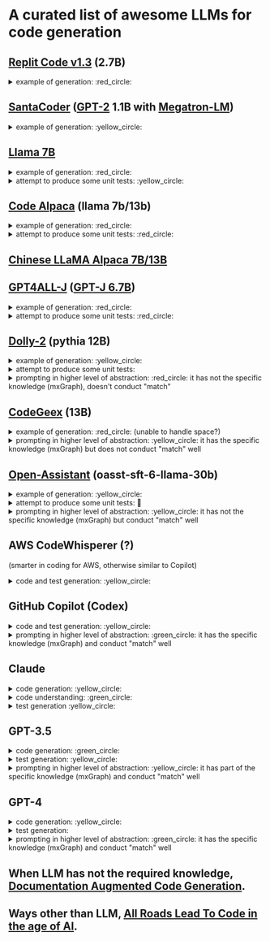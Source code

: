 # A curated list of awesome LLMs for code generation

## [Replit Code v1.3](https://huggingface.co/spaces/replit/replit-code-v1-3b-demo) (2.7B) 
<details>
<summary>example of generation: :red_circle:</summary>

PROMPT:
```
# A Python function that adds space between each two characters of the input string:

Number of tokens to generate: 128
Temperature: 0.2
Random seed to use for the generation: 0
```

RESULT:
```python
# A Python function that adds space between each two characters of the input string:
def add_space(s):
    # Your code here
    return s.replace(' ', ' ')

# Test your function
print(add_space('Hello World'))
```
</details>
	
## [SantaCoder](https://huggingface.co/spaces/bigcode/santacoder-demo) ([GPT-2](https://huggingface.co/bigcode/santacoder-megatron) 1.1B with [Megatron-LM](https://github.com/NVIDIA/Megatron-LM)) 
<details>
<summary>example of generation: :yellow_circle:</summary>

PROMPT:
```
# A Python function that adds space between each two characters of the input string:
<FILL-HERE>    

Number of tokens to generate: 512
Temperature: 0.2
Random seed to use for the generation: 0
```

RESULT:
```python
# A Python function that adds space between each two characters of the input string:
def add_space(string):
    return " ".join(string)

# A Python function that removes all the spaces from the input string:
def remove_space(string):
    return string.replace(" ", "")

# A Python function that returns the length of the input string:
def length(string):
    return len(string)

# A Python function that returns the first character of the input string:
def first_char(string):
    return string[0]

# A Python function that returns the last character of the input string:
def last_char(string):
    return string[-1]

# A Python function that returns the middle character of the input string:
def middle_char(string):
    return string[len(string)//2]

# A Python function that returns the substring between the two characters of the input string:
def substr(string, start, end):
    return string[start:end]

# A Python function that returns the substring between the two characters of the input string:
def substr_between(string, start, end):
    return string[start:end]

# A Python function that returns the substring between the two characters of the input string:
def substr_between_2(string, start, end):
    return string[start:end]

# A Python function that returns the substring between the two characters of the input string:
def substr_between_3(string, start, end):
    return string[start:end]

# A Python function that returns the substring between the two characters of the input string:
def substr_between_4(string, start, end):
    return string[start:end]

# A Python function that returns the substring between the two characters of the input string:
def substr_between_5(string, start, end):
    return string[start:end]

# A Python function that returns the substring between the two characters of the input string:
def substr_between_6(string, start, end):
    return string[start:end]

# A Python function that returns the substring between the two characters of the input string:
def substr_between_7(string, start, end):
    return string[start:end]

# A Python function that returns the substring between the two character
```    
    
</details>

## [Llama 7B](https://www.reddit.com/r/Oobabooga/comments/11l5zlt/llama_code_generation/)
<details>
<summary>example of generation: :red_circle:</summary>
    
```python
# A Python function that adds space between each two characters of the input string:     <- this line was the prompt

    >>> def space_join(string):
   ...     return''.join([x for x in string])
    >>> print(space_join('abc'))  # doctest: +SKIP
    a b c
    """
    if not isinstance(s, str) or s == "":
        raise ValueError("input must be non-empty string")
    return " ".join(s.split())
\end{code
```
    
</details>

<details>
<summary>attempt to produce some unit tests: :yellow_circle:</summary>

```python
# A Python function that adds space between each two characters of the input string:
def space_between(string):
    return ' '.join([x for x in string])

# Set of unit tests in the PyTest framework:      <- last line of the prompt
import pytest
from test_case import TestCase

class TestSpaceBetweenFunction(TestCase):
    def setUp(self):
        self.input = 'abc1234567890'

    @pytest.mark.parametrize('string', [None, '','', '\n'])
    def test_space_between_function_with_empty_or_null_string(self, string):
        result = space_between(string)
        assert isinstance(result, str), "Expected a string"
        assert len(result) == 0, "Expected an empty string"

    @pytest.mark.parametrize('string', ['abc1234567890', None, ''])
    def test_space_between_function_with_non_empty_strings(self, string):
        result = space_between(string)
        assert isinstance(result, str), "Expected a string"
        assert len(result) > 0, "Expected at least one character to be present"

```
    
</details>
    
## [Code Alpaca](https://github.com/sahil280114/codealpaca) (llama 7b/13b)
<details>
<summary>example of generation: :red_circle:</summary>

![CodeAlpaca-1.png](CodeAlpaca-1.png)
    
</details>

<details>
<summary>attempt to produce some unit tests: :red_circle:</summary>

![CodeAlpaca-2.png](CodeAlpaca-2.png)
    
</details>
    
## [Chinese LLaMA Alpaca 7B/13B](https://github.com/ymcui/Chinese-LLaMA-Alpaca)

## [GPT4ALL-J](https://github.com/nomic-ai/gpt4all) ([GPT-J 6.7B](https://minimaxir.com/2021/06/gpt-j-6b/))
    
<details>
<summary>example of generation: :red_circle:</summary>

PROMPT:

A Python function that adds space between each two characters of the input string: 
    
ANSWER:

Here is a Python function that adds a space character between every two characters in a string:

```python
def add_spaces(string):
    return ''.join(map(lambda x: ' ' + x, string))
```

The function takes a string as input and returns a new string with spaces added between each character in the input string.

For example:

```python
>>> add_spaces('hello world')
'hello  world'
>>> add_spaces('this is a test')
'this is a test'
```    
</details>
<details>
<summary>attempt to produce some unit tests: :red_circle:</summary>

PROMPT:

generate tests in the PyTest framework for the python function:

```python
def space_between(string):
    return ' '.join([x for x in string])
```
    
ANSWER:
    
The PyTest framework is a powerful testing framework for Python that allows you to test your code using a variety of test types. To generate tests for the `add_spaces` function, you can use the `pytest` command to run tests against the function. Here's an example of how you could use `pytest` to test the function:

```
python -m pytest test.py
```

This command will run the tests defined in the `test.py` file. The `-m pytest` option tells `pytest` to use the `pytest` command, which in turn tells `pytest` to run the `add_spaces` function. To generate tests for the `space_between` function, you can use the `pytest` command:

```
python -m pytest test.py
```

This command will run the tests defined in the `test.py` file. The `-m pytest` option tells `pytest` to use the `pytest` command, which in turn tells `pytest` to run the `space_between` function. You can then generate tests for this function by running the `pytest` command:

```
python -m pytest test.py
```

This command will run the tests defined in the `test.py` file. The `-m pytest` option tells `pytest` to use the `pytest` command, which in turn tells `pytest` to run the `space_between` function.    
</details>

## [Dolly-2](https://huggingface.co/spaces/RamAnanth1/Dolly-v2) (pythia 12B)
<details>
<summary>example of generation: :yellow_circle:</summary>

PROMPT:

```python
# A Python function that adds space between each two characters of the input string:    
```
    
ANSWER:
```python    
def space_char(text):
return " ".join(text.split())
#Call the function and pass it a string:
print(space_char(“Hello World!”))
#OUTPUT:
Hello World!    
```

</details>
<details>
<summary>attempt to produce some unit tests:</summary>

PROMPT:

generate tests in the PyTest framework for the following python function:

```python
def space_between(string):
    return ' '.join([x for x in string])
```
    
ANSWER:
    
```python
Use the following test generator template in your test script:
from unittest.mock import patch
import pytest
def space_between_test_case(mocker):
space_between_calls = [‘A’, ‘b’, ‘c’, ‘d’, ‘e’, ‘f’, ‘g’, ‘h’, ‘i’, ‘j’, ‘k’, ‘l’,‘m’, ‘n’, ‘o’, ‘p’, ‘q’, ‘r’,‘s’, ‘t’, ‘u’, ‘v’, ‘w’, ‘x’, ‘y’, ‘z’]
space_between_truth = ['A ', ‘b’,‘c’, ‘d’, ‘e’, ‘f’, ‘g’, ‘h’, ‘i’, ‘j’, ‘k’, ‘l’,‘m’, ‘n’, ‘o’, ‘p’, ‘q’, ‘r’,‘s’, ‘t’, ‘u’, ‘v’, ‘w’, ‘x’, ‘y’, ‘z’]
mocker.patch.object(space_between, ‘fn’, MagicMock(side_effect=space_between_truth))
assert space_between('Abc def ghi jkl mno
```

Run 2 at [replicate](https://replicate.com/complete/github/?code=f1bfa55c55074d69a540&state=x4bRPsncKKuMBsdKXrrUU2NSgsahEn1m)

PROMPT:

```python    
def space_between(string):
    return ' '.join([x for x in string])

tests in the PyTest framework for the above python function:
```

Output

```python
space_between('foo bar')
't foo bar'

space_between('foo     bar   ')
'foo     bar   '

space_between('foo\tbar')
'foobar'

space_between('  foo  bar  ')
'  foo  bar'
```
    
</details>

<details>	
<summary>prompting in higher level of abstraction: :red_circle: it has not the specific knowledge (mxGraph), doesn't conduct "match"</summary>

PROMPT:

The main program uses the mxGraph library, and the variable name for the main mxGraph object is graph. Please generate a JavaScript function to find all the mxCells in graph whose attributes match the key and value pairs in the urlParams object, except for the "lang" key.
		
ANSWER:
	
Below is the function that you are looking for:
```JavaScript	
function(urlParams){
var keys = [
‘backgroundAlpha’,
‘color’,
‘fill’,
‘stroke’,
‘strokeWidth’
],
matches = [];
keys.forEach(function(key){
    if(key in urlParams && urlParams[key]!== '') {
        matches.push(key + '=' + urlParams[key]);
    }
});

return matches;
}
```	
You can copy and paste this code into your browser’s console to test it.
	
References:
	
UrlParams interface
	
mxCells API	
	
</details>            
    
## [CodeGeex](https://codegeex.cn/zh-CN/playground) (13B)
<details>
<summary>example of generation: :red_circle: (unable to handle space?)</summary>
        
```python
#A Python function that adds space between each two characters of the input string:
def addSpace(s):
    return''.join(s)

#Example use:
print addSpace("hello")# 代码生成完毕，修改此注释后可继续生成。
```

</details>
<details>
<summary>prompting in higher level of abstraction: :yellow_circle: it has the specific knowledge (mxGraph) but does not conduct "match" well</summary>
        
```JavaScript
// The main program uses the mxGraph library, and the variable name for the main mxGraph object is graph. Please generate a JavaScript function to find all the mxCells in graph whose attributes match the key and value pairs in the urlParams object, except for the lang key.
var graph = new mxGraph(document.getElementById('container'));

var lang = 'de';

function main(lang)
{
	var urlParams = new URLSearchParams(window.location.search);
	lang = urlParams.get('lang');
	
	if (lang!= null)
	{
		lang = lang.toLowerCase();
		
		if (lang.substr(0,2)!='en' && lang.substr(0,2)!='de')
		{
			lang = 'de';
		}
	}
	
	document.getElementById('lang').value = lang;
	
	graph.getModel().beginUpdate();
	try
	{
		var cells = graph.getModel().getCells(graph.getChildCells(graph.getModel().getRoot()));
		var values = new Object();
		var key = '';
		var value = '';
		var i = 0;
		
		for (var j = 0; j < cells.length; j++)
		{
			key = cells[j].getAttribute('key');
			value = cells[j].getAttribute('value');
			
			if (lang.substr(0,2)!='en' && lang.substr(0,2)!='de')
			{
				if (key!='lang' && key!='lang_not' && key!='lang_and' && key!='lang_or')
				{
					if (values[key] == null)
					{
						values[key] = [];
					}
					values[key][i] = value;
				}
			}
			else
			{
				if (key!='lang' && key!='lang_not' && key!='lang_and' && key!='lang_or')
				{
					if (values[key] == null)
					{
						values[key] = '';
					}
					values[key][i] = value;
				}
			}
			
			i++;
		}
		
		if (lang.substr(0,2)!='en' && lang.substr(0,2)!='de')
		{
			if (values['lang']!= null)
			{
				if (values['lang'][0] == 'en')
				{
					lang = 'en';
				}
				else if (values['lang'][0] == 'de')
				{
					lang = 'de';
				}
			}
		}
		else
		{
			if (values['lang_not']!= null)
			{
				if (values['lang_not'][0] == 'en')
(can be continued...)
```

Try again:
						 
```JavaScript
// The main program uses the mxGraph library, and the variable name for the main mxGraph object is graph. Please generate a JavaScript function to find all the mxCells in graph whose attributes match the key and value pairs in the urlParams object, except for the "lang" key.
var graph = new mxGraph(document.getElementById('container'));

var lang = 'de';
var urlParams = new URLSearchParams(window.location.search);
lang = urlParams.get('lang');

if (lang == 'de') {
    graph.setHtmlLabels(true);
    graph.setCellsResizable(true);
    graph.setCellsEditable(false);
    graph.setPanning(true);
    graph.setCellsDeletable(false);
    graph.setCellsReplicate(false, 2);
    graph.setCellsResizable(false);
    graph.setCellsDeletable(false);
    graph.setCellsReplicate(false, 2);
    graph.setCellsEditable(false);
    graph.setCellsResizable(false);
    graph.setCellsDeletable(false);
    graph.setCellsReplicate(false, 2);
    graph.setCellsEditable(false);
    graph.setCellsResizable(false);
    graph.setCellsDeletable(false);
    graph.setCellsReplicate(false, 2);
    graph.setCellsEditable(false);
    graph.setCellsResizable(false);
    graph.setCellsDeletable(false);
    graph.setCellsReplicate(false, 2);
    graph.setCellsEditable(false);
    graph.setCellsResizable(false);
```
Generate alternative, got:
						 
```JavaScript
    graph.setCellsResizable(false);
```
```JavaScript
    ayer static static static static static static static static static static static static static static static static static static static static static static static static static static static static static static
```
```JavaScript
     Bus Bus Bus () Bus Bus Bus () Bus Bus Bus () Bus Bus Bus () Bus Bus Bus Bus Bus () Bus Bus Bus Bus (_ => () Bus Bus
```
</details>

## [Open-Assistant](https://open-assistant.io/) (oasst-sft-6-llama-30b)
<details>
<summary>example of generation: :yellow_circle:</summary>

PROMPT:

```
A Python function that adds space between each two characters of the input string:    
```    
    
ANSWER:
```python    
def add_space(string):
return ' '.join(string)
```

</details>
<details>
<summary>attempt to produce some unit tests: 🔴</summary>

PROMPT:

```
def add_space(string):
  return ' '.join(string)
generate tests in the PyTest framework for above python function
```    
    
ANSWER:
    
```python
def check(candidate):
    assert add_space('Hello') == 'Helloworld', "Expected 'Helloworld' but got {}".format(candidate())
    assert add_space("Hi") == "Hiworld", "Expected 'Hiworld' but got {}".format(candidate())
    assert add_space("World!") == "Worl d!", "Expected 'Worl d!' but got {}".format(candidate())

check(add_space)
```
    
</details>

<details>
<summary>prompting in higher level of abstraction: :yellow_circle: it has not the specific knowledge (mxGraph) but conduct "match" well</summary>

PROMPT:

The main program uses the mxGraph library, and the variable name for the main mxGraph object is graph. Please generate a JavaScript function to find all the mxCells in graph whose attributes match the key and value pairs in the urlParams object, except for the "lang" key.
	
ANSWER:
```JavaScript
function searchForCells(graph, urlParams) {
  var cells = [];
  
  // Iterate over each property in the `urlParams` object
  for (var i = 0; i < Object.keys(urlParams).length; i++) {
    var key = Object.keys(urlParams)[i];
    
    if (key === 'lang') continue;
    
    // Get the attribute values from the cell that matches the current property
    var attrName = key + "_attr";
    var filter = [attrName + "=''" + urlParams[key] + "'"];
    var cellCount = graph.model.getChildCellCount(graph.root);
    
    for (var j = 1; j <= cellCount; j++) {
      var child = graph.model.getChildAt(graph.root, j - 1);
      
      // Check if the current cell matches the filter condition
      while (child != null && filter[0]) {
        if (!child.attributes.values[attrName].value === false ||
            (!Array.isArray(urlParams[key])) &&
            !child.attributes.values[attrName].getValue().toString() !== urlParams[key].toString())) {
          break;
        } else {
          filter = [attrName + "=" + filter[0]];
          child = graph.model.getChildAt(child, 0);
        }
      }
      
      if (filter[0] !== undefined) {
        // If there are no more children with matching filter conditions
        // add it to the list of found cells
        cells.push(child);
      }
    }
  }
  
  return cells;
}	
```

</details>
    	
## AWS CodeWhisperer (?)
(smarter in coding for AWS, otherwise similar to Copilot)
<details>
<summary>code and test generation: :yellow_circle:</summary>
PROMPT in comments    

```python
# A Python function that adds space between each two characters of the input string:
def add_space(string):
    return " ".join(string)

# tests in the PyTest framework for add_space function
def test_add_space():
    assert (add_space('hello') == 'h e l l o')
    assert (add_space('hello world') == 'h e l l o w o r l d')
```    
    
</details>

## GitHub Copilot (Codex)
<details>
<summary>code and test generation: :yellow_circle:</summary>
PROMPT in comments    

```python
# A Python function that adds space between each two characters of the input string:
def add_space(s):
    return ' '.join(s)

# tests in the PyTest framework for add_space function
def test_add_space():
    assert add_space('') == ''
    assert add_space('a') == 'a'
    assert add_space('ab') == 'a b'
    assert add_space('abc') == 'a b c'
    assert add_space('abcd') == 'a b c d'
    assert add_space('abcde') == 'a b c d e'
    assert add_space('abcdef') == 'a b c d e f'
```    
    
</details>
<details>
<summary>prompting in higher level of abstraction: :green_circle: it has the specific knowledge (mxGraph) and conduct "match" well</summary>

Generation begins with "//GPT-4" , so it's powered by GPT-4 in this case.
	
```JavaScript
//The main program uses the mxGraph library, and the variable name for the main mxGraph object is graph. Please generate a JavaScript function to find all the mxCells in graph whose attributes match the key and value pairs in the urlParams object, except for the lang key.
//GPT-4>我对代码进行了一些改进，使其更符合您的要求。以下是您的代码：
function findCells(graph, urlParams) {
  const cells = graph.getChildVertices(graph.getDefaultParent());
  const result = [];
  for (let i = 0; i < cells.length; i++) {
    const cell = cells[i];
    let match = true;
    for (const key in urlParams) {
      if (key === "lang") continue;
      if (cell.getAttribute(key) !== urlParams[key]) {
        match = false;
        break;
      }
    }
    if (match) result.push(cell);
  }
  return result;
}
```	
</details>

## Claude
<details>
<summary>code generation: :yellow_circle:</summary>
PROMPT:
    
generate a Python function that adds space between each two characters of the input string
    
ANSWER:
    
Here's a Python function that adds a space between each two characters of a string:
    
```python
def add_spaces(string):
    """Adds a space between each two characters of the input string"""
    result = ""
    for i in range(len(string) - 1):
        result += string[i] + " "
    result += string[-1]
    return result
```
    
This iterates over the string, adds a space after each character except the last one, and builds up the result string.
Examples:
    
```python
>>> add_spaces("hello")
'h e l l o '
>>> add_spaces("world") 
'w o r l d'
```    

</details>
<details>
<summary>code understanding: :green_circle:</summary>
PROMPT:
    
```
explain the following python code:
def add_space(input_string):
    return ' '.join(input_string[i:i+2] for i in range(0, len(input_string), 2))
```
    
ANSWER:

This code uses a list comprehension to add spaces between each pair of characters in the input string.

Let's break it down:

`' '.join(input_string[i:i+2] for i in range(0, len(input_string), 2))`

- `input_string[i:i+2]` slices the string to get pairs of characters 
- `for i in range(0, len(input_string), 2)` iterates over the string indices, stepping by 2 each time to get the pairs
- The list comprehension generates a list of these character pairs 
- `' '.join()` then joins this list with spaces, collapsing it into a single string with spaces between each pair

So for example, if input_string was 'hello', this would evaluate to:

- `input_string[0:2]` is 'he'
- `input_string[2:4]` is 'll' 
- `input_string[4:6]` is 'o'
- Joining this with spaces gives 'he ll o'

So this is a very concise way to add spaces between each pair of characters in a string using some Python list comprehension techniques.    

    
</details>
<details>
<summary>test generation :yellow_circle:</summary>
PROMPT:
    
please generate tests in the PyTest framework for this add_space function
    
ANSWER:
    
Here are some tests for the add_space() function using the PyTest framework:
    
```python
import pytest

def add_space(input_string):
    return ' '.join(input_string[i:i+2] for i in range(0, len(input_string), 2))

def test_add_space_empty():
    assert add_space("") == ""

def test_add_space_single():
    assert add_space("a") == "a"

def test_add_space_double():
    assert add_space("ab") == "a b"

def test_add_space_triple():
    assert add_space("abc") == "a b c" 

def test_add_space_longer():
    assert add_space("hello") == "he ll o"

def test_add_space_odd_length():
    assert add_space("abcd") == "a b cd"    
```    

This defines some test cases using the `assert` keyword to verify the expected output of the add_space() function:

- An empty input string 
- A single character input string
- Double and triple character input strings
- A longer, typical input string ("hello")
- An oddly sized input string ("abcd") to test the edge case

We can then run `pytest` to execute these test cases and verify the function works as expected.

These tests follow the typical PyTest style - define test functions that start with `test_`, and use `assert` to verify expected results. Let me know if you have any other questions!

</details>
    
## GPT-3.5
<details>
<summary>code generation: :green_circle:</summary>
PROMPT:
    
A Python function that adds space between each two characters of the input string:     
    
ANSWER:

Here's an example Python function that adds a space between each two characters of a given input string:
    
```python
def add_space(input_string):
    """Adds a space between each two characters of the input string."""
    return ' '.join(input_string[i:i+2] for i in range(0, len(input_string), 2))
```    

[...](gpt-3-5-python-1,2.html)
    
</details>

<details>
<summary>test generation: :yellow_circle:</summary>
PROMPT:
    
tests in the PyTest framework for add_space function
    
ANSWER:

Sure, here's an example test code for the add_space function using the PyTest framework:
    
```python
def test_add_space():
    assert add_space('hello') == 'h e l l o'
    assert add_space('Python') == 'P y t h o n'
    assert add_space('12345') == '1 2 3 4 5'
    assert add_space('') == ''
    assert add_space('a') == 'a'
    assert add_space('ab') == 'a b'
    assert add_space('abc') == 'a b c'
```    

[...](gpt-3-5-python-1,2.html)
    
</details>

<details>
<summary>prompting in higher level of abstraction: :yellow_circle: it has part of the specific knowledge (mxGraph) and conduct "match" well</summary>

PROMPT:

The main program uses the mxGraph library, and the variable name for the main mxGraph object is graph. Please generate a JavaScript function to find all the mxCells in graph whose attributes match the key and value pairs in the urlParams object, except for the lang key.

ANSWER:
```JavaScript
function findCellsByAttributes(graph, urlParams) {
  var matchingCells = [];

  graph.getModel().walk(function(cell) {//<-- no walk method indeed
    if (cell.isVertex() || cell.isEdge()) {
      var cellAttributes = cell.getValue().attributes;

      var attributesMatch = true;
      for (var key in urlParams) {
        if (key !== "lang" && cellAttributes[key] !== urlParams[key]) {
          attributesMatch = false;
          break;
        }
      }

      if (attributesMatch) {
        matchingCells.push(cell);
      }
    }
  });

  return matchingCells;
}
```	
[...](higher-level-of-abstraction-gpt-3-5.html)
</details>


## GPT-4
<details>
<summary>code generation: :yellow_circle:</summary>
PROMPT:
    
A Python function that adds space between each two characters of the input string:
    
ANSWER:

Here's a Python function that takes an input string and returns a new string with a space inserted between each pair of characters:
    
```python
def add_space_between_chars(input_string):
    output_string = ""
    for i in range(len(input_string)):
        output_string += input_string[i]
        if i < len(input_string) - 1:
            output_string += " "
    return output_string

# Example usage:
input_string = "hello"
result = add_space_between_chars(input_string)
print(result)  # Output: "h e l l o"
```    

[...](gpt-4-python-1,2.html)
    
</details>

<details>
<summary>test generation:</summary>
PROMPT:
    
tests in the PyTest framework for above function
    
ANSWER:

Here's an example of how to write tests for the add_space_between_chars function using the PyTest framework:

First, create a new file named test_add_space_between_chars.py in your project directory.

Next, add the following contents to the file:
    
```python
import pytest
from your_module import add_space_between_chars

@pytest.mark.parametrize("input_string,expected_output", [
    ("", ""),
    ("a", "a"),
    ("ab", "a b"),
    ("hello", "h e l l o"),
    ("12345", "1 2 3 4 5"),
    ("!@#$%", "! @ # $ %")
])
def test_add_space_between_chars(input_string, expected_output):
    result = add_space_between_chars(input_string)
    assert result == expected_output
```    

[...](gpt-4-python-1,2.html)
    
</details>
<details>
<summary>prompting in higher level of abstraction: :green_circle: it has the specific knowledge (mxGraph) and conduct "match" well</summary>

PROMPT:

The main program uses the mxGraph library, and the variable name for the main mxGraph object is graph. Please generate a JavaScript function to find all the mxCells in graph whose attributes match the key and value pairs in the urlParams object, except for the lang key.

ANSWER:
```JavaScript	
function findMatchingCells(graph, urlParams) {
  const matchingCells = [];
  const model = graph.getModel();
  const filterKeys = Object.keys(urlParams).filter(key => key !== 'lang');

  model.beginUpdate();
  try {
    for (let id in model.cells) {
      const cell = model.cells[id];
      let isMatch = true;

      for (const key of filterKeys) {
        const cellAttr = cell.getAttribute(key);

        if (cellAttr === null || cellAttr !== urlParams[key]) {
          isMatch = false;
          break;
        }
      }

      if (isMatch) {
        matchingCells.push(cell);
      }
    }
  } finally {
    model.endUpdate();
  }

  return matchingCells;
}
```
	
[...](higher-level-of-abstraction-gpt-4.html)
</details>


## When LLM has not the required knowledge, [Documentation Augmented Code Generation](doc-code.md).
	
	
## Ways other than LLM, [All Roads Lead To Code in the age of AI](Code-Generation.md).
